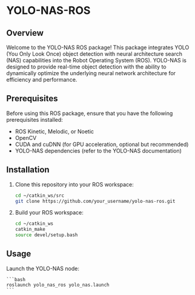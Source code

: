 # YOLO-NAS-ROS 

## Overview

Welcome to the YOLO-NAS ROS package! This package integrates YOLO (You Only Look Once) object detection with neural architecture search (NAS) capabilities into the Robot Operating System (ROS). YOLO-NAS is designed to provide real-time object detection with the ability to dynamically optimize the underlying neural network architecture for efficiency and performance.

## Prerequisites

Before using this ROS package, ensure that you have the following prerequisites installed:

- ROS Kinetic, Melodic, or Noetic
- OpenCV
- CUDA and cuDNN (for GPU acceleration, optional but recommended)
- YOLO-NAS dependencies (refer to the YOLO-NAS documentation)

## Installation

1. Clone this repository into your ROS workspace:

    ```bash
    cd ~/catkin_ws/src
    git clone https://github.com/your_username/yolo-nas-ros.git
    ```

2. Build your ROS workspace:

    ```bash
    cd ~/catkin_ws
    catkin_make
    source devel/setup.bash
    ```

## Usage

Launch the YOLO-NAS node:

    ```bash
    roslaunch yolo_nas_ros yolo_nas.launch
    ```

